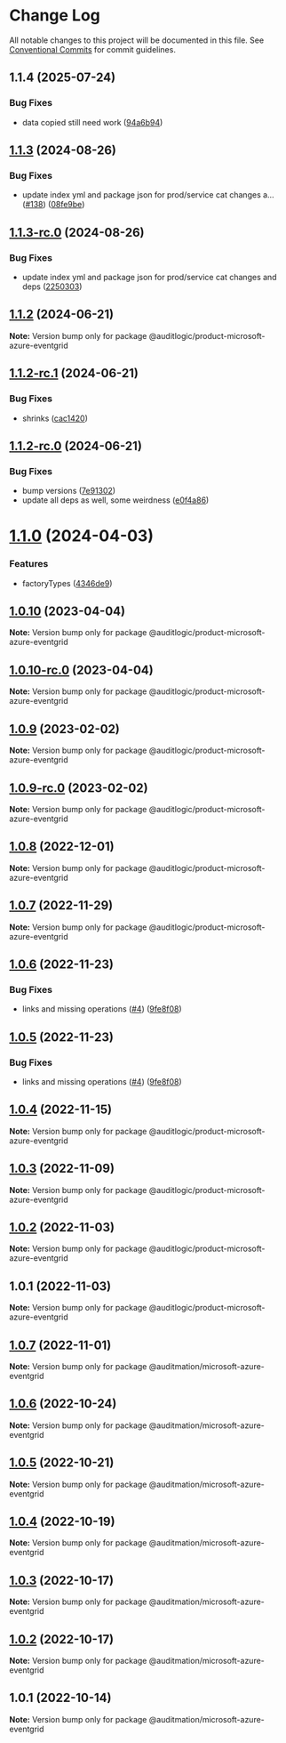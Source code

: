 # Change Log

All notable changes to this project will be documented in this file.
See [Conventional Commits](https://conventionalcommits.org) for commit guidelines.

## 1.1.4 (2025-07-24)


### Bug Fixes

* data copied still need work ([94a6b94](https://github.com/zerobias-org/product/commit/94a6b942fb0516367548599d739529536132755a))





## [1.1.3](https://github.com/auditlogic/product/compare/@auditlogic/product-microsoft-azure-eventgrid@1.1.2...@auditlogic/product-microsoft-azure-eventgrid@1.1.3) (2024-08-26)


### Bug Fixes

* update index yml and package json for prod/service cat changes a… ([#138](https://github.com/auditlogic/product/issues/138)) ([08fe9be](https://github.com/auditlogic/product/commit/08fe9beb1c8457462a19bc69caa02e6212d97e1a))





## [1.1.3-rc.0](https://github.com/auditlogic/product/compare/@auditlogic/product-microsoft-azure-eventgrid@1.1.2...@auditlogic/product-microsoft-azure-eventgrid@1.1.3-rc.0) (2024-08-26)


### Bug Fixes

* update index yml and package json for prod/service cat changes and deps ([2250303](https://github.com/auditlogic/product/commit/225030363a363608240135b7ebed386b28f01e4b))





## [1.1.2](https://github.com/auditlogic/product/compare/@auditlogic/product-microsoft-azure-eventgrid@1.1.2-rc.1...@auditlogic/product-microsoft-azure-eventgrid@1.1.2) (2024-06-21)

**Note:** Version bump only for package @auditlogic/product-microsoft-azure-eventgrid





## [1.1.2-rc.1](https://github.com/auditlogic/product/compare/@auditlogic/product-microsoft-azure-eventgrid@1.1.2-rc.0...@auditlogic/product-microsoft-azure-eventgrid@1.1.2-rc.1) (2024-06-21)


### Bug Fixes

* shrinks ([cac1420](https://github.com/auditlogic/product/commit/cac14200fefcd8183ab69fe89a47bd3f70f563e9))





## [1.1.2-rc.0](https://github.com/auditlogic/product/compare/@auditlogic/product-microsoft-azure-eventgrid@1.1.0...@auditlogic/product-microsoft-azure-eventgrid@1.1.2-rc.0) (2024-06-21)


### Bug Fixes

* bump versions ([7e91302](https://github.com/auditlogic/product/commit/7e913023b8b312150ed7762c32fbbe616be71de5))
* update all deps as well, some weirdness ([e0f4a86](https://github.com/auditlogic/product/commit/e0f4a864714e2d3de6bbf3da014d5312fe53be2f))





# [1.1.0](https://github.com/auditlogic/product/compare/@auditlogic/product-microsoft-azure-eventgrid@1.0.10...@auditlogic/product-microsoft-azure-eventgrid@1.1.0) (2024-04-03)


### Features

* factoryTypes ([4346de9](https://github.com/auditlogic/product/commit/4346de92693aee892fccf725338ffc7b80ab182b))





## [1.0.10](https://github.com/auditlogic/product/compare/@auditlogic/product-microsoft-azure-eventgrid@1.0.9...@auditlogic/product-microsoft-azure-eventgrid@1.0.10) (2023-04-04)

**Note:** Version bump only for package @auditlogic/product-microsoft-azure-eventgrid





## [1.0.10-rc.0](https://github.com/auditlogic/product/compare/@auditlogic/product-microsoft-azure-eventgrid@1.0.9...@auditlogic/product-microsoft-azure-eventgrid@1.0.10-rc.0) (2023-04-04)

**Note:** Version bump only for package @auditlogic/product-microsoft-azure-eventgrid





## [1.0.9](https://github.com/auditlogic/product/compare/@auditlogic/product-microsoft-azure-eventgrid@1.0.8...@auditlogic/product-microsoft-azure-eventgrid@1.0.9) (2023-02-02)

**Note:** Version bump only for package @auditlogic/product-microsoft-azure-eventgrid





## [1.0.9-rc.0](https://github.com/auditlogic/product/compare/@auditlogic/product-microsoft-azure-eventgrid@1.0.8...@auditlogic/product-microsoft-azure-eventgrid@1.0.9-rc.0) (2023-02-02)

**Note:** Version bump only for package @auditlogic/product-microsoft-azure-eventgrid





## [1.0.8](https://github.com/auditlogic/product/compare/@auditlogic/product-microsoft-azure-eventgrid@1.0.7...@auditlogic/product-microsoft-azure-eventgrid@1.0.8) (2022-12-01)

**Note:** Version bump only for package @auditlogic/product-microsoft-azure-eventgrid





## [1.0.7](https://github.com/auditlogic/product/compare/@auditlogic/product-microsoft-azure-eventgrid@1.0.6...@auditlogic/product-microsoft-azure-eventgrid@1.0.7) (2022-11-29)

**Note:** Version bump only for package @auditlogic/product-microsoft-azure-eventgrid





## [1.0.6](https://github.com/auditlogic/product/compare/@auditlogic/product-microsoft-azure-eventgrid@1.0.4...@auditlogic/product-microsoft-azure-eventgrid@1.0.6) (2022-11-23)


### Bug Fixes

* links and missing operations ([#4](https://github.com/auditlogic/product/issues/4)) ([9fe8f08](https://github.com/auditlogic/product/commit/9fe8f08fe7c57fdb79f991ac35bd6ac2e7dcad38))





## [1.0.5](https://github.com/auditlogic/product/compare/@auditlogic/product-microsoft-azure-eventgrid@1.0.4...@auditlogic/product-microsoft-azure-eventgrid@1.0.5) (2022-11-23)


### Bug Fixes

* links and missing operations ([#4](https://github.com/auditlogic/product/issues/4)) ([9fe8f08](https://github.com/auditlogic/product/commit/9fe8f08fe7c57fdb79f991ac35bd6ac2e7dcad38))





## [1.0.4](https://github.com/auditlogic/product/compare/@auditlogic/product-microsoft-azure-eventgrid@1.0.3...@auditlogic/product-microsoft-azure-eventgrid@1.0.4) (2022-11-15)

**Note:** Version bump only for package @auditlogic/product-microsoft-azure-eventgrid





## [1.0.3](https://github.com/auditlogic/product/compare/@auditlogic/product-microsoft-azure-eventgrid@1.0.2...@auditlogic/product-microsoft-azure-eventgrid@1.0.3) (2022-11-09)

**Note:** Version bump only for package @auditlogic/product-microsoft-azure-eventgrid





## [1.0.2](https://github.com/auditlogic/product/compare/@auditlogic/product-microsoft-azure-eventgrid@1.0.1...@auditlogic/product-microsoft-azure-eventgrid@1.0.2) (2022-11-03)

**Note:** Version bump only for package @auditlogic/product-microsoft-azure-eventgrid





## 1.0.1 (2022-11-03)

**Note:** Version bump only for package @auditlogic/product-microsoft-azure-eventgrid





## [1.0.7](https://github.com/auditmation/store-content/compare/@auditmation/microsoft-azure-eventgrid@1.0.6...@auditmation/microsoft-azure-eventgrid@1.0.7) (2022-11-01)

**Note:** Version bump only for package @auditmation/microsoft-azure-eventgrid





## [1.0.6](https://github.com/auditmation/store-content/compare/@auditmation/microsoft-azure-eventgrid@1.0.5...@auditmation/microsoft-azure-eventgrid@1.0.6) (2022-10-24)

**Note:** Version bump only for package @auditmation/microsoft-azure-eventgrid





## [1.0.5](https://github.com/auditmation/store-content/compare/@auditmation/microsoft-azure-eventgrid@1.0.4...@auditmation/microsoft-azure-eventgrid@1.0.5) (2022-10-21)

**Note:** Version bump only for package @auditmation/microsoft-azure-eventgrid





## [1.0.4](https://github.com/auditmation/store-content/compare/@auditmation/microsoft-azure-eventgrid@1.0.3...@auditmation/microsoft-azure-eventgrid@1.0.4) (2022-10-19)

**Note:** Version bump only for package @auditmation/microsoft-azure-eventgrid





## [1.0.3](https://github.com/auditmation/store-content/compare/@auditmation/microsoft-azure-eventgrid@1.0.2...@auditmation/microsoft-azure-eventgrid@1.0.3) (2022-10-17)

**Note:** Version bump only for package @auditmation/microsoft-azure-eventgrid





## [1.0.2](https://github.com/auditmation/store-content/compare/@auditmation/microsoft-azure-eventgrid@1.0.1...@auditmation/microsoft-azure-eventgrid@1.0.2) (2022-10-17)

**Note:** Version bump only for package @auditmation/microsoft-azure-eventgrid





## 1.0.1 (2022-10-14)

**Note:** Version bump only for package @auditmation/microsoft-azure-eventgrid
